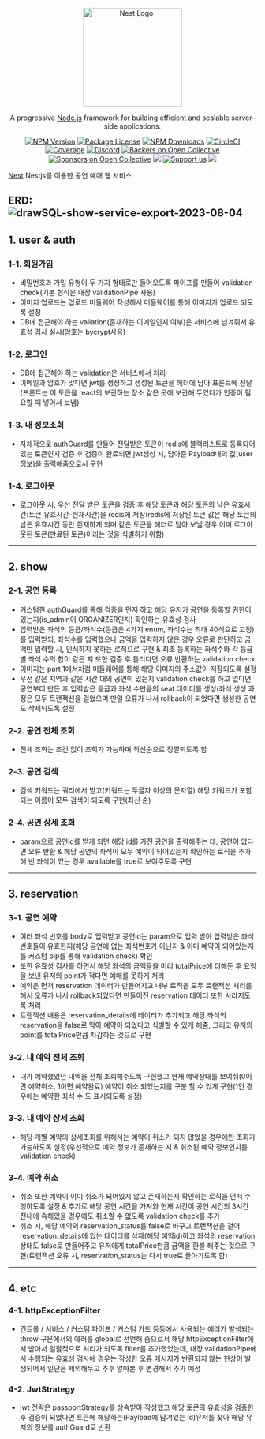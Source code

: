 <p align="center">
  <a href="http://nestjs.com/" target="blank"><img src="https://nestjs.com/img/logo-small.svg" width="200" alt="Nest Logo" /></a>
</p>

[circleci-image]: https://img.shields.io/circleci/build/github/nestjs/nest/master?token=abc123def456
[circleci-url]: https://circleci.com/gh/nestjs/nest

  <p align="center">A progressive <a href="http://nodejs.org" target="_blank">Node.js</a> framework for building efficient and scalable server-side applications.</p>
    <p align="center">
<a href="https://www.npmjs.com/~nestjscore" target="_blank"><img src="https://img.shields.io/npm/v/@nestjs/core.svg" alt="NPM Version" /></a>
<a href="https://www.npmjs.com/~nestjscore" target="_blank"><img src="https://img.shields.io/npm/l/@nestjs/core.svg" alt="Package License" /></a>
<a href="https://www.npmjs.com/~nestjscore" target="_blank"><img src="https://img.shields.io/npm/dm/@nestjs/common.svg" alt="NPM Downloads" /></a>
<a href="https://circleci.com/gh/nestjs/nest" target="_blank"><img src="https://img.shields.io/circleci/build/github/nestjs/nest/master" alt="CircleCI" /></a>
<a href="https://coveralls.io/github/nestjs/nest?branch=master" target="_blank"><img src="https://coveralls.io/repos/github/nestjs/nest/badge.svg?branch=master#9" alt="Coverage" /></a>
<a href="https://discord.gg/G7Qnnhy" target="_blank"><img src="https://img.shields.io/badge/discord-online-brightgreen.svg" alt="Discord"/></a>
<a href="https://opencollective.com/nest#backer" target="_blank"><img src="https://opencollective.com/nest/backers/badge.svg" alt="Backers on Open Collective" /></a>
<a href="https://opencollective.com/nest#sponsor" target="_blank"><img src="https://opencollective.com/nest/sponsors/badge.svg" alt="Sponsors on Open Collective" /></a>
  <a href="https://paypal.me/kamilmysliwiec" target="_blank"><img src="https://img.shields.io/badge/Donate-PayPal-ff3f59.svg"/></a>
    <a href="https://opencollective.com/nest#sponsor"  target="_blank"><img src="https://img.shields.io/badge/Support%20us-Open%20Collective-41B883.svg" alt="Support us"></a>
  <a href="https://twitter.com/nestframework" target="_blank"><img src="https://img.shields.io/twitter/follow/nestframework.svg?style=social&label=Follow"></a>
</p>
  <!--[![Backers on Open Collective](https://opencollective.com/nest/backers/badge.svg)](https://opencollective.com/nest#backer)
  [![Sponsors on Open Collective](https://opencollective.com/nest/sponsors/badge.svg)](https://opencollective.com/nest#sponsor)-->
  
[Nest](https://github.com/nestjs/nest) Nestjs를 이용한 공연 예매 웹 서비스

ERD: ![drawSQL-show-service-export-2023-08-04](https://github.com/somemen1234/TypeScript/assets/28723327/b296c957-f003-4f4b-8169-0cb25181adfc)
---
## 1. user & auth
 ### 1-1. 회원가입
   - 비밀번호과 가입 유형이 두 가지 형태로만 들어오도록 파이프를 만들어 validation check(기본 형식은 내장 validationPipe 사용)
   - 이미지 업로드는 업로드 미들웨어 작성해서 미들웨어를 통해 이미지가 업로드 되도록 설정
   - DB에 접근해야 하는 valiation(존재하는 이메일인지 여부)은 서비스에 넘겨줘서 유효성 검사 실시(암호는 bycrypt사용)
 ### 1-2. 로그인
   - DB에 접근해야 하는 validation은 서비스에서 처리
   - 이메일과 암호가 맞다면 jwt를 생성하고 생성된 토큰을 헤더에 담아 프론트에 전달(프론트는 이 토큰을 react의 보관하는 장소 같은 곳에 보관해 두었다가 인증이 필요할 때 넣어서 보냄)
 ### 1-3. 내 정보조회
   - 자체적으로 authGuard를 만들어 전달받은 토큰이 redis에 블랙리스트로 등록되어 있는 토큰인지 검증 후 검증이 완료되면 jwt생성 시, 담아준 Payload내의 값(user 정보)을 출력해줌으로서 구현
 ### 1-4. 로그아웃
   - 로그아웃 시, 우선 전달 받은 토큰을 검증 후 해당 토큰과 해당 토큰의 남은 유효시간(토큰 유효시간-현재시간)을 redis에 저장(redis에 저장된 토큰 값은 해당 토큰의 남은 유효시간 동안 존재하게 되며 같은 토큰을 헤더로 담아 보낼 경우 이미 로그아웃된 토큰(만료된 토큰)이라는 것을 식별하기 위함)
---
## 2. show
 ### 2-1. 공연 등록
   - 커스텀한 authGuard를 통해 검증을 먼저 하고 해당 유저가 공연을 등록할 권한이 있는지(is_admin이 ORGANIZER인지) 확인하는 유효성 검사
   - 입력받은 좌석의 등급/좌석수(등급은 4가지 enum, 좌석수는 최대 40석으로 고정)를 입력받되, 좌석수를 입력했으나 금액을 입력하지 않은 경우 오류로 판단하고 금액만 입력할 시, 인식하지 못하는 로직으로 구현 & 최초 등록하는 좌석수와 각 등급별 좌석 수의 합이 같은 지 또한 검증 후 틀리다면 오류 반환하는 validation check
   - 이미지는 part 1에서처럼 미들웨어를 통해 해당 이미지의 주소값이 저장되도록 설정
   - 우선 같은 지역과 같은 시간 대의 공연이 있는지 validation check를 하고 없다면 공연부터 만든 후 입력받은 등급과 좌석 수만큼의 seat 데이터를 생성(좌석 생성 과정은 모두 트랜잭션을 걸었으며 만일 오류가 나서 rollback이 되었다면 생성한 공연도 삭제되도록 설정
 ### 2-2. 공연 전체 조회
   - 전체 조회는 조건 없이 조회가 가능하며 최신순으로 정렬되도록 함
 ### 2-3. 공연 검색
   - 검색 키워드는 쿼리에서 받고(키워드는 두글자 이상의 문자열) 해당 키워드가 포함되는 이름이 모두 검색이 되도록 구현(최신 순)
 ### 2-4. 공연 상세 조회
   - param으로 공연id를 받게 되면 해당 id를 가진 공연을 출력해주는 데, 공연이 없다면 오류 반환 & 해당 공연의 좌석이 모두 예약이 되어있는지 확인하는 로직을 추가 해 빈 좌석이 있는 경우 available을 true로 보여주도록 구현
---
## 3. reservation
 ### 3-1. 공연 예약
   - 여러 좌석 번호를 body로 입력받고 공연id는 param으로 입력 받아 입력받은 좌석 번호들이 유효한지(해당 공연에 없는 좌석번호가 아닌지 & 이미 예약이 되어있는지를 커스텀 pip를 통해 validation check) 확인
   - 또한 유효성 검사를 하면서 해당 좌석의 금액들을 미리 totalPrice에 더해둔 후 요청을 보낸 유저의 point가 적다면 예매를 못하게 처리
   - 예약은 먼저 reservation 데이터가 만들어지고 내부 로직을 모두 트랜잭션 처리를 해서 오류가 나서 rollback되었다면 만들어진 reservation 데이터 또한 사라지도록 처리
   - 트랜잭션 내용은 reservation_details에 데이터가 추가되고 해당 좌석의 reservation을 false로 막아 예약이 되었다고 식별할 수 있게 해줌, 그리고 유저의 point를 totalPrice만큼 차감하는 것으로 구현
 ### 3-2. 내 예약 전체 조회
   - 내가 예약했었던 내역을 전체 조회해주도록 구현했고 현재 예약상태를 보여줘(0이면 예약취소, 1이면 예약완료) 예약이 취소 되었는지를 구분 할 수 있게 구현(1인 경우에는 예약한 좌석 수 도 표시되도록 설정)
 ### 3-3. 내 예약 상세 조회
   - 해당 개별 예약의 상세조회를 위해서는 예약이 취소가 되지 않았을 경우에만 조회가 가능하도록 설정(우선적으로 예약 정보가 존재하는 지 & 취소된 예약 정보인지를 validation check)
 ### 3-4. 예약 취소
   - 취소 또한 예약이 이미 취소가 되어있지 않고 존재하는지 확인하는 로직을 먼저 수행하도록 설정 & 추가로 해당 공연 시간을 가져와 현재 시간이 공연 시간의 3시간 전내에 속해있을 경우에도 취소할 수 없도록 validation check를 추가
   - 취소 시, 해당 예약의 reservation_status를 false로 바꾸고 트랜잭션을 걸어 reservation_details에 있는 데이터를 삭제(해당 예약id)하고 좌석의 reservation 상태도 false로 만들어주고 유저에게 totalPrice만큼 금액을 환불 해주는 것으로 구현(트랜잭션 오류 시, reservation_status는 다시 true로 돌아가도록 함)
---
## 4. etc
 ### 4-1. httpExceptionFilter
   - 컨트롤 / 서비스 / 커스텀 파이프 / 커스텀 가드 등등에서 사용되는 에러가 발생되는 throw 구문에서의 에러를 global로 선언해 줌으로서 해당 httpExceptionFilter에서 받아서 일괄적으로 처리가 되도록 filter를 추가했었는데, 내장 validationPipe에서 수행되는 유효성 검사에 경우는 작성한 오류 메시지가 반환되지 않는 현상이 발생되어서 일단은 제외해두고 추후 알아본 후 변경해서 추가 예정
 ### 4-2. JwtStrategy
   - jwt 전략은 passportStrategy를 상속받아 작성했고 해당 토큰의 유효성을 검증한 후 검증이 되었다면 토큰에 해당하는(Payload에 담겨있는 id)유저를 찾아 해당 유저의 정보를 authGuard로 반환
